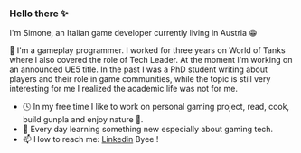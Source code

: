### Hello there :sparkles:

I'm Simone, an Italian game developer currently living in Austria :grin:

:space_invader: I'm a gameplay programmer. I worked for three years on World of Tanks where I also covered the role of Tech Leader. At the moment I'm working on an announced UE5 title.
In the past I was a PhD student writing about players and their role in game communities, while the topic is still very interesting for me I realized the academic life was not for me.

- :clock4: In my free time I like to work on personal gaming project, read, cook, build gunpla and enjoy nature :sunflower:.
- 🌱 Every day learning something new especially about gaming tech.
- 📫 How to reach me: [Linkedin](linkedin.com/in/simonepetrosino/)
Byee !

<!--
**simpetr/simpetr** is a ✨ _special_ ✨ repository because its `README.md` (this file) appears on your GitHub profile.

Here are some ideas to get you started:

- 🔭 I’m currently working on ...

- 👯 I’m looking to collaborate on ...
- 🤔 I’m looking for help with ...
- 
- 
- 😄 Pronouns: ...
- ⚡ Fun fact: ...

-->
